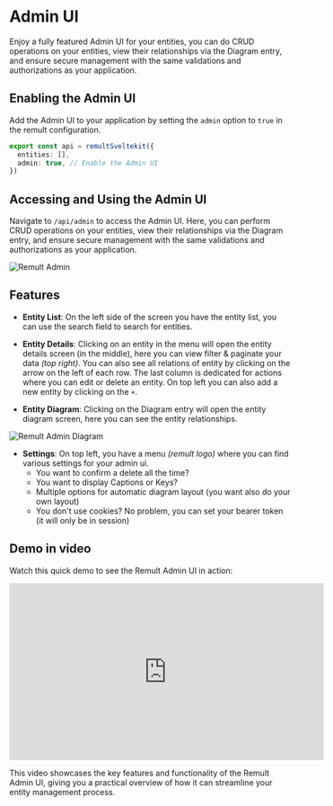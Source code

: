 # Admin UI

Enjoy a fully featured Admin UI for your entities, you can do CRUD operations on your entities, view their relationships via the Diagram entry, and ensure secure management with the same validations and authorizations as your application.

## Enabling the Admin UI

Add the Admin UI to your application by setting the `admin` option to `true` in the remult configuration.

```ts
export const api = remultSveltekit({
  entities: [],
  admin: true, // Enable the Admin UI
})
```

## Accessing and Using the Admin UI

Navigate to `/api/admin` to access the Admin UI. Here, you can perform CRUD operations on your entities, view their relationships via the Diagram entry, and ensure secure management with the same validations and authorizations as your application.

![Remult Admin](/remult-admin.png)

## Features

- **Entity List**: On the left side of the screen you have the entity list, you can use the search field to search for entities.

- **Entity Details**: Clicking on an entity in the menu will open the entity details screen (in the middle), here you can view filter & paginate your data _(top right)_. You can also see all relations of entity by clicking on the arrow on the left of each row. The last column is dedicated for actions where you can edit or delete an entity. On top left you can also add a new entity by clicking on the `+`.

- **Entity Diagram**: Clicking on the Diagram entry will open the entity diagram screen, here you can see the entity relationships.

![Remult Admin Diagram](/remult-admin-diagram.png)

- **Settings**: On top left, you have a menu _(remult logo)_ where you can find various settings for your admin ui.
  - You want to confirm a delete all the time?
  - You want to display Captions or Keys?
  - Multiple options for automatic diagram layout (you want also do your own layout)
  - You don't use cookies? No problem, you can set your bearer token (it will only be in session)

## Demo in video

Watch this quick demo to see the Remult Admin UI in action:

<iframe width="560" height="315" src="https://www.youtube.com/embed/u7KG_vklHyA" frameborder="0" allow="accelerometer; autoplay; clipboard-write; encrypted-media; gyroscope; picture-in-picture" allowfullscreen></iframe>

This video showcases the key features and functionality of the Remult Admin UI, giving you a practical overview of how it can streamline your entity management process.
